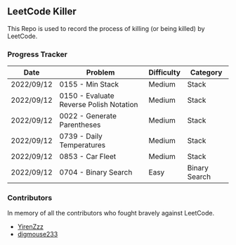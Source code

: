 ## LeetCode Killer

This Repo is used to record the process of killing (or being killed) by LeetCode. 

### Progress Tracker

| Date       | Problem                                 | Difficulty | Category      |
| ---------- | --------------------------------------- | ---------- | ------------- |
| 2022/09/12 | 0155 - Min Stack                        | Medium     | Stack         |
| 2022/09/12 | 0150 - Evaluate Reverse Polish Notation | Medium     | Stack         |
| 2022/09/12 | 0022 - Generate Parentheses             | Medium     | Stack         |
| 2022/09/12 | 0739 - Daily Temperatures               | Medium     | Stack         |
| 2022/09/12 | 0853 - Car Fleet                        | Medium     | Stack         |
| 2022/09/12 | 0704 - Binary Search                    | Easy       | Binary Search |

### Contributors

In memory of all the contributors who fought bravely against LeetCode. 

- [YirenZzz](https://github.com/YirenZzz)
- [digmouse233](https://github.com/digmouse233)

